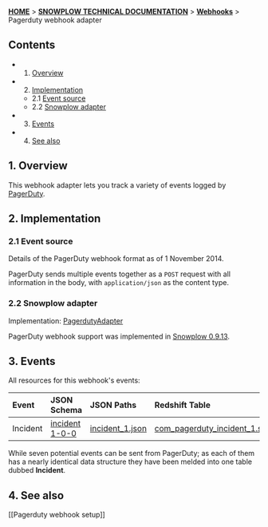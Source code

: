 <a name="top" />

[**HOME**](Home) > [**SNOWPLOW TECHNICAL DOCUMENTATION**](Snowplow-technical-documentation) > [**Webhooks**](Webhooks) > Pagerduty webhook adapter

## Contents

- 1. [Overview](#overview)
- 2. [Implementation](#implementation)
  - 2.1 [Event source](#source)
  - 2.2 [Snowplow adapter](#adapter)
- 3. [Events](#events)
- 4. [See also](#see-also)

<a name="overview" />

## 1. Overview

This webhook adapter lets you track a variety of events logged by [PagerDuty][pagerduty-website].

<a name="implementation" />

## 2. Implementation

<a name="source" />

### 2.1 Event source

Details of the PagerDuty webhook format as of 1 November 2014.

PagerDuty sends multiple events together as a `POST` request with all information in the body, with `application/json` as the content type.

<a name="adapter" />

### 2.2 Snowplow adapter

Implementation: [PagerdutyAdapter][pagerduty-adapter]

PagerDuty webhook support was implemented in [Snowplow 0.9.13][snowplow-0.9.13].

<a name="events" />

## 3. Events

All resources for this webhook's events:

| **Event**      | **JSON Schema**                                  | **JSON Paths**                                    | **Redshift Table**                                     |
|:---------------|:-------------------------------------------------|:--------------------------------------------------|:-------------------------------------------------------|
| Incident       | [incident 1-0-0][incident-json-schema]          | [incident_1.json][incident-json-paths]           | [com_pagerduty_incident_1.sql][incident-sql]          |

While seven potential events can be sent from PagerDuty; as each of them has a nearly identical data structure they have been melded into one table dubbed **Incident**.

<a name="see-also" />

## 4. See also

[[Pagerduty webhook setup]]

[pagerduty-website]: http://www.pagerduty.com/
[pagerduty-adapter]: https://github.com/snowplow/snowplow/blob/master/3-enrich/scala-common-enrich/src/main/scala/com.snowplowanalytics.snowplow.enrich/common/adapters/registry/PagerdutyAdapter.scala
[snowplow-0.9.13]: https://github.com/snowplow/snowplow/releases/tag/0.9.13

[incident-json-schema]: https://github.com/snowplow/iglu-central/tree/master/schemas/com.pagerduty/incident/jsonschema/1-0-0
[incident-json-paths]: https://github.com/snowplow/snowplow/tree/master/4-storage/redshift-storage/jsonpaths/com.pagerduty/incident_1.json
[incident-sql]: https://github.com/snowplow/snowplow/tree/master/4-storage/redshift-storage/sql/com.pagerduty/incident_1.sql
